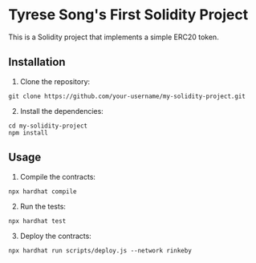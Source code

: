 # Tyrese Song's First Solidity Project

This is a Solidity project that implements a simple ERC20 token.

## Installation

1. Clone the repository:

```
git clone https://github.com/your-username/my-solidity-project.git
```


2. Install the dependencies:

```
cd my-solidity-project
npm install
```

## Usage

1. Compile the contracts:

```
npx hardhat compile
```

2. Run the tests:

```
npx hardhat test
```

3. Deploy the contracts:

```
npx hardhat run scripts/deploy.js --network rinkeby
```
